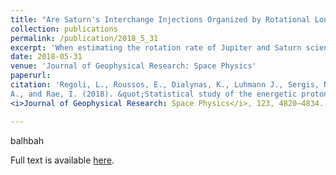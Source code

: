 ```yaml
---
title: "Are Saturn's Interchange Injections Organized by Rotational Longitude?"
collection: publications
permalink: /publication/2018_5_31
excerpt: 'When estimating the rotation rate of Jupiter and Saturn scientists often use a periodic signal of radio emission...we analyze interchange&apos;s occurrence rate, as observed in particle data from the Cassini spacecraft, with respect to two longitude systems...We find that interchange occurrence shows only weak organization in these longitude systems as compared to organization by local time.'
date: 2018-05-31
venue: 'Journal of Geophysical Research: Space Physics'
paperurl:
citation: 'Regoli, L., Roussos, E., Dialynas, K., Luhmann J., Sergis, N., Jia, X., Román, D., Azari, A. R., Krupp, N., Jones, G., Coates,
A., and Rae, I. (2018). &quot;Statistical study of the energetic proton environment at Titan's orbit from the Cassini spacecraft.&quot
<i>Journal of Geophysical Research: Space Physics</i>, 123, 4820–4834. https://doi.org/10.1029/2018JA025442'

---
```



balhbah


Full text is available [here](https://doi.org/10.1029/2018JA025442).

<!--- Recommended citation: Regoli, L. H., Roussos, E., Dialynas, K., Luhmann, J. G., Sergis, N., Jia, X., et al. (2018). &quot;Statistical study of the energetic proton environment at Titan's orbit from the Cassini spacecraft.&quot; <i>Journal of Geophysical Research: Space Physics</i>, 123, 4820–4834. https://doi.org/10.1029/2018JA025442' --->
